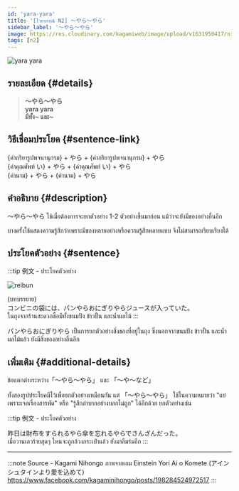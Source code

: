 ```yaml
---
id: 'yara-yara'
title: '[ไวยากรณ์ N2] 〜やら〜やら'
sidebar_label: '〜やら〜やら'
image: https://res.cloudinary.com/kagamiweb/image/upload/v1631950417/nihongo/grammar/n2/reibun/yara-yara.jpg
tags: [n2]
---
```


![yara yara](https://res.cloudinary.com/kagamiweb/image/upload/v1631627507/nihongo/grammar/n2/yara-yara.png)

## รายละเอียด {#details}

> **〜やら〜やら**  
> **yara yara**  
> **มีทั้ง~ และ~**

## วิธีเชื่อมประโยค {#sentence-link}

{คำกริยารูปพจนานุกรม} + やら + {คำกริยารูปพจนานุกรม} + やら  
{คำคุณศัพท์ い} + やら + {คำคุณศัพท์ い} + やら  
{คำนาม} + やら + {คำนาม} + やら

## คำอธิบาย {#description}

〜やら〜やら ใช้เมื่อต้องการจะยกตัวอย่าง 1-2 ตัวอย่างขึ้นมาก่อน แม้ว่าจะยังมีของอย่างอื่นอีก

บางครั้งใช้แสดงความรู้สึกว่าเพราะมีของหลายอย่างหรือความรู้สึกหลายแบบ จึงไม่สามารถเรียบเรียงได้

## ประโยคตัวอย่าง {#sentence}

:::tip 例文 - ประโยคตัวอย่าง

![reibun](https://res.cloudinary.com/kagamiweb/image/upload/v1631950417/nihongo/grammar/n2/reibun/yara-yara.jpg)

(บทบรรยาย)  
コンビニの袋には、パンやらおにぎりやらジュースが入っていた。  
ในถุงจากร้านสะดวกซื้อมีทั้งขนมปัง ข้าวปั้น และน้ำผลไม้
:::

パンやらおにぎりやら เป็นการยกตัวอย่างสิ่งของที่อยู่ในถุง ซึ่งนอกจากขนมปัง ข้าวปั้น และน้ำผลไม้แล้ว ยังมีสิ่งของอย่างอื่นอีก

## เพิ่มเติม {#additional-details}

ข้อแตกต่างระหว่าง「〜やら〜やら」 และ 「〜や〜など」

ทั้งสองรูปประโยคมีไว้เพื่อยกตัวอย่างเหมือนกัน แต่ 「〜やら〜やら」 ใช้ในความหมายว่า "แย่เพราะเจอเรื่องสารพัด" หรือ "รู้สึกลำบากอย่างบอกไม่ถูก" ได้อีกด้วย ยกตัวอย่างเช่น

:::tip 例文 - ประโยคตัวอย่าง

昨日は財布をすられるやら傘を忘れるやらでさんざんだった。  
เมื่อวานเลวร้ายสุดๆ ไหนจะถูกล้วงกระเป๋าแล้ว ยังมาลืมร่มอีก
:::

---
:::note Source - Kagami Nihongo
ภาพจากเกม Einstein Yori Ai o Komete (アインシュタインより愛を込めて)  
https://www.facebook.com/kagaminihongo/posts/198284524972517
:::